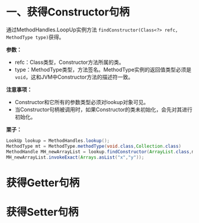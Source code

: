 # 一、获得Constructor句柄

通过MethodHandles.LoopUp实例方法 `findConstructor(Class<?> refc, MethodType type)`获得。

**参数：**
- refc：Class类型，Constructor方法所属的类。
- type：MethodType类型，方法签名。MethodType实例的返回值类型必须是`void`，这和JVM中Constructor方法的描述符一致。

**注意事项：**
- Constructor和它所有的参数类型必须对lookup对象可见。
- 当Constructor句柄被调用时，如果Constructor的类未初始化，会先对其进行初始化。

**栗子：**

```java
LookUp lookup = MethodHandles.lookup();
MethodType mt = MethodType.methodType(void.class,Collection.class)
MethodHandle MH_newArrayList = lookup.findConstructor(ArrayList.class,mt);
MH_newArrayList.invokeExact(Arrays.asList("x","y"));
```

# 获得Getter句柄


# 获得Setter句柄




